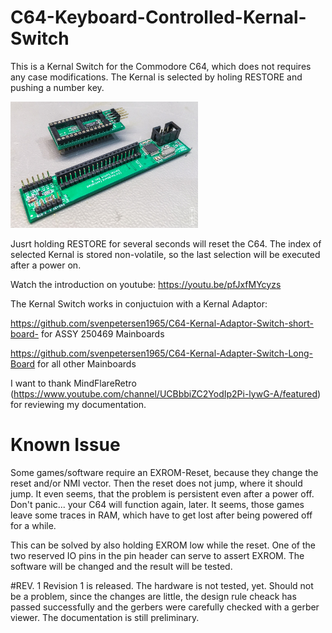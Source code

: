 # C64-Keyboard-Controlled-Kernal-Switch
This is a Kernal Switch for the Commodore C64, which does not requires any case modifications. The Kernal is selected by holing RESTORE and pushing a number key. 

<img src="https://github.com/svenpetersen1965/C64-Keyboard-Controlled-Kernal-Switch/blob/master/Rev.%200/pictures/2195_-_KA%26KSw.JPG" width="300" alt="Kernal Switch and Kernal Adaptor">

Jusrt holding RESTORE for several seconds will reset the C64. The index of selected Kernal is stored non-volatile, so the last selection will be executed after a power on.

Watch the introduction on youtube: https://youtu.be/pfJxfMYcyzs

The Kernal Switch works in conjuctuion with a Kernal Adaptor:

https://github.com/svenpetersen1965/C64-Kernal-Adaptor-Switch-short-board- for ASSY 250469 Mainboards

https://github.com/svenpetersen1965/C64-Kernal-Adapter-Switch-Long-Board for all other Mainboards

I want to thank MindFlareRetro (https://www.youtube.com/channel/UCBbbiZC2YodIp2Pi-lywG-A/featured) for reviewing my documentation.

# Known Issue
Some games/software require an EXROM-Reset, because they change the reset and/or NMI vector. Then the reset does not jump, where it should jump. It even seems, that the problem is persistent even after a power off. Don't panic... your C64 will function again, later. It seems, those games leave some traces in RAM, which have to get lost after being powered off for a while. 

This can be solved by also holding EXROM low while the reset. One of the two reserved IO pins in the pin header can serve to assert EXROM. The software will be changed and the result will be tested.   

#REV. 1
Revision 1 is released. The hardware is not tested, yet. Should not be a problem, since the changes are little, the design rule cheack has passed successfully and the gerbers were carefully checked with a gerber viewer. The documentation is still preliminary.  
